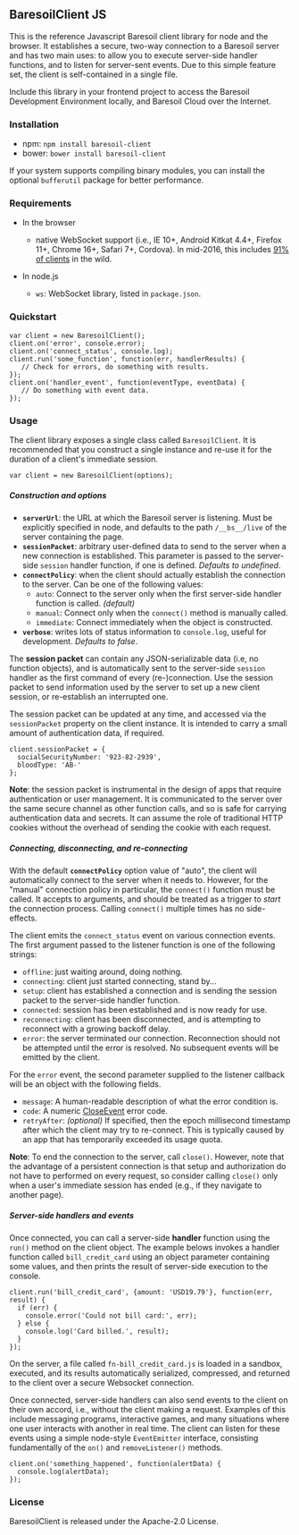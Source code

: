 ## BaresoilClient JS

This is the reference Javascript Baresoil client library for node and the browser. It establishes a secure, two-way connection to a Baresoil server and has two main uses: to allow you to execute server-side handler functions, and to listen for server-sent events. Due to this simple feature set, the client is self-contained in a single file.

Include this library in your frontend project to access the Baresoil Development Environment locally, and Baresoil Cloud over the Internet.

### Installation

  * npm: `npm install baresoil-client`
  * bower: `bower install baresoil-client`

If your system supports compiling binary modules, you can install the optional `bufferutil` package for better performance.

### Requirements

  * In the browser
    * native WebSocket support (i.e., IE 10+, Android Kitkat 4.4+, Firefox 11+, Chrome 16+, Safari 7+, Cordova). In mid-2016, this includes [91% of clients](http://caniuse.com/#feat=websockets) in the wild.

  * In node.js
    * `ws`: WebSocket library, listed in `package.json`.


### Quickstart

    var client = new BaresoilClient();
    client.on('error', console.error);
    client.on('connect_status', console.log);
    client.run('some_function', function(err, handlerResults) {
       // Check for errors, do something with results.
    });
    client.on('handler_event', function(eventType, eventData) {
       // Do something with event data.
    });


### Usage

The client library exposes a single class called `BaresoilClient`. It is recommended that you construct a single instance and re-use it for the duration of a client's immediate session.

    var client = new BaresoilClient(options);

##### Construction and options

  * __`serverUrl`__: the URL at which the Baresoil server is listening. Must be explicitly specified in node, and defaults to the path `/__bs__/live` of the server containing the page.
  * __`sessionPacket`__: arbitrary user-defined data to send to the server when a new connection is established. This parameter is passed to the server-side `session` handler function, if one is defined. _Defaults to undefined_.
  * __`connectPolicy`__: when the client should actually establish the connection to the server. Can be one of the following values:
    * `auto`: Connect to the server only when the first server-side handler function is called. _(default)_
    * `manual`: Connect only when the `connect()` method is manually called.
    * `immediate`: Connect immediately when the object is constructed.
  * __`verbose`__: writes lots of status information to `console.log`, useful for development. _Defaults to false_.

The __session packet__ can contain any JSON-serializable data (i.e, no function objects), and is automatically sent to the server-side `session` handler as the
first command of every (re-)connection. Use the session packet to
send information used by the server to set up a new client session, or re-establish an interrupted one.

The session packet can be updated at any time, and accessed via the `sessionPacket` property on the client instance. It is intended to carry a small amount of authentication data, if required.

    client.sessionPacket = {
      socialSecurityNumber: '923-82-2939',
      bloodType: 'AB-'
    };

__Note__: the session packet is instrumental in the design of apps that require authentication or user management. It is communicated to the server over the same secure channel as other function calls, and so is safe for carrying authentication data and secrets. It can assume the role of traditional HTTP cookies without the overhead of sending the cookie with each request.

##### Connecting, disconnecting, and re-connecting

With the default __`connectPolicy`__ option value of "auto", the client will automatically connect to the server when it needs to. However, for the "manual" connection policy in particular, the `connect()` function must be called. It accepts to arguments, and should be treated as a trigger to _start_ the connection process. Calling `connect()` multiple times has no side-effects.

The client emits the `connect_status` event on various connection events. The first argument passed to the listener function is one of the following strings:

  * `offline`: just waiting around, doing nothing.
  * `connecting`: client just started connecting, stand by...
  * `setup`: client has established a connection and is sending the session packet to the server-side handler function.
  * `connected`: session has been established and is now ready for use.
  * `reconnecting`: client has been disconnected, and is attempting to reconnect with a growing backoff delay.
  * `error`: the server terminated our connection. Reconnection should not be attempted until the error is resolved. No subsequent events will be emitted by the client.

For the `error` event, the second parameter supplied to the listener callback will be an object with the following fields.

  * `message`: A human-readable description of what the error condition is.
  * `code`: A numeric [CloseEvent](https://developer.mozilla.org/en-US/docs/Web/API/CloseEvent) error code.
  * `retryAfter`: _(optional)_ If specified, then the epoch millisecond timestamp after which the client may try to re-connect. This is typically caused by an app that has temporarily exceeded its usage quota.

__Note__: To end the connection to the server, call `close()`. However, note that the advantage of a persistent connection is that setup and authorization do not have to performed on every request, so consider calling `close()` only when a user's immediate session has ended (e.g., if they navigate to another page).

##### Server-side handlers and events

Once connected, you can call a server-side **handler** function using the
`run()` method on the client object. The example belows invokes a handler function called `bill_credit_card` using an object parameter containing some values, and then prints the result of server-side execution to the console.

    client.run('bill_credit_card', {amount: 'USD19.79'}, function(err, result) {
      if (err) {
        console.error('Could not bill card:', err);
      } else {
        console.log('Card billed.', result);
      }
    });

On the server, a file called `fn-bill_credit_card.js` is loaded in a sandbox,
executed, and its results automatically serialized, compressed, and returned to the client over a secure Websocket connection.

Once connected, server-side handlers can also send events to the client on
their own accord, i.e., without the client making a request. Examples of this include messaging programs, interactive games, and many situations where one user interacts with another in real time. The client can listen for these events using a simple node-style `EventEmitter` interface, consisting fundamentally of the `on()` and `removeListener()` methods.

    client.on('something_happened', function(alertData) {
      console.log(alertData);
    });


### License

BaresoilClient is released under the Apache-2.0 License.
